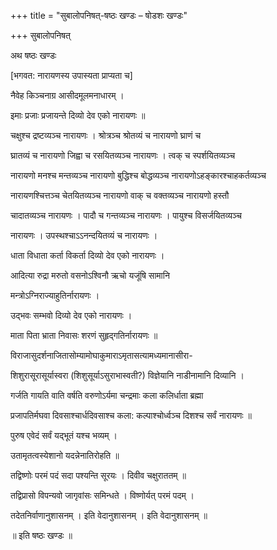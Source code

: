 +++
title = "सुबालोपनिषत्-षष्ठः खण्डः – षोडशः खण्डः"

+++
सुबालोपनिषत्

अथ षष्ठः खण्डः

\[भगवत: नारायणस्य उपास्यता प्राप्यता च\]

नैवेह किञ्चनाग्र आसीदमूलमनाधारम् ।

इमाः प्रजाः प्रजायन्ते दिव्यो देव एको नारायणः ॥

चक्षुश्च द्रष्टव्यञ्च नारायणः । श्रोत्रञ्च श्रोतव्यं च नारायणो घ्राणं च

घ्रातव्यं च नारायणो जिह्वा च रसयितव्यञ्च नारायणः । त्वक् च स्पर्शयितव्यञ्च

नारायणो मनश्च मन्तव्यञ्च नारायणो बुद्धिश्च बोद्धव्यञ्च नारायणोऽहङ्कारश्चाहकर्तव्यञ्च

नारायणश्चित्तञ्च चेतयितव्यञ्च नारायणो वाक् च वक्तव्यञ्च नारायणो हस्तौ

चादातव्यञ्च नारायणः । पादौ च गन्तव्यञ्च नारायणः । पायुश्च विसर्जयितव्यञ्च

नारायणः । उपस्थश्चाऽऽनन्दयितव्यं च नारायणः ।

धाता विधाता कर्ता विकर्ता दिव्यो देव एको नारायणः ।

आदित्या रुद्रा मरुतो वसनोऽश्विनौ ऋचो यजूंषि सामानि

मन्त्रोऽग्निराज्याहुतिर्नारायणः ।

उद्भवः सम्भवो दिव्यो देव एको नारायणः ।

माता पिता भ्राता निवासः शरणं सुहृद्गतिर्नारायणः ॥



विराजासुदर्शनाजितासोम्यामोघाकुमाराऽमृतासत्यामध्यमानासीरा-

शिशुरासूरासूर्यास्वरा (शिशुसूर्याऽसुराभास्वती?) विज्ञेयानि नाडीनामानि दिव्यानि ।

गर्जति गायति वाति वर्षति वरुणोऽर्यमा चन्द्रमाः कला कलिर्धाता ब्रह्मा

प्रजापतिर्मघवा दिवसाश्चार्धदिवसाश्च कला: कल्पाश्चोर्ध्वञ्च दिशश्च सर्वं नारायणः ॥

पुरुष एवेदं सर्वं यद्भूतं यश्च भव्यम् ।

उतामृतत्वस्येशानो यदन्नेनातिरोहति ॥

तद्विष्णोः परमं पदं सदा पश्यन्ति सूरयः । दिवीव चक्षुराततम् ॥

तद्विप्रासो विपन्यवो जागृवांसः समिन्धते । विष्णोर्यत् परमं पदम् ।

तदेतनिर्वाणानुशासनम् । इति वेदानुशासनम् । इति वेदानुशासनम् ॥

॥ इति षष्ठः खण्डः ॥
